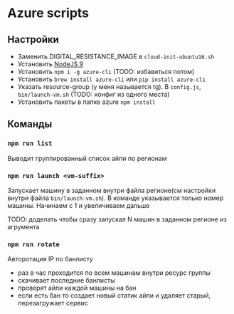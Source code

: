 # Azure scripts

## Настройки
 - Заменить DIGITAL_RESISTANCE_IMAGE в `cloud-init-ubuntu16.sh`
 - Установить [NodeJS 9](https://nodejs.org/en/)
 - Установить `npm i -g azure-cli` (TODO: избавиться потом)
 - Установить `brew install azure-cli` или `pip install azure-cli`
 - Указать resource-group (у меня называется tg). В `config.js`, `bin/launch-vm.sh` (TODO: конфиг из одного места)
 - Установить пакеты в папке azure `npm install`

## Команды

### `npm run list`
Выводит группированный список айпи по регионам

### `npm run launch <vm-suffix>`
Запускает машину в заданном внутри файла регионе(см настройки внутри файла `bin/launch-vm.sh`). В команде указывается только номер машины. Начинаем с 1 и увеличиваем дальше

TODO: доделать чтобы сразу запускал N машин в заданном регионе из агрумента

### `npm run rotate`
Авторотация IP по банлисту
- раз в час проходится по всем машинам внутри ресурс группы
- скачивает последние банлисты
- проверят айпи каждой машины на бан
- если есть бан то создает новый статик айпи и удаляет старый, перезагружает сервис

